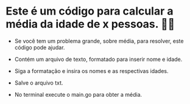 # Este é um código para calcular a média da idade de x pessoas. :woman::man:



- Se você tem um problema grande, sobre média, para resolver, este código pode ajudar.

- Contém um arquivo de texto, formatado para inserir nome e idade. 

- Siga a formatação e insira os nomes e as respectivas idades. 

- Salve o arquivo txt.

- No terminal execute o main.go para obter a média.





